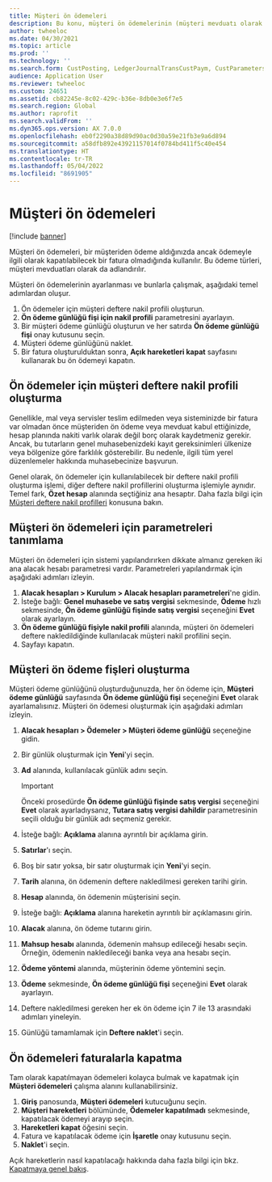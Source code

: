 ```yaml
---
title: Müşteri ön ödemeleri
description: Bu konu, müşteri ön ödemelerinin (müşteri mevduatı olarak da bilinir) nasıl ayarlanacağını ve işleneceği açıklamaktadır.
author: twheeloc
ms.date: 04/30/2021
ms.topic: article
ms.prod: ''
ms.technology: ''
ms.search.form: CustPosting, LedgerJournalTransCustPaym, CustParameters
audience: Application User
ms.reviewer: twheeloc
ms.custom: 24651
ms.assetid: cb82245e-8c02-429c-b36e-8db0e3e6f7e5
ms.search.region: Global
ms.author: raprofit
ms.search.validFrom: ''
ms.dyn365.ops.version: AX 7.0.0
ms.openlocfilehash: eb0f2290a38d89d90ac0d30a59e21fb3e9a6d894
ms.sourcegitcommit: a58dfb892e43921157014f0784bd411f5c40e454
ms.translationtype: HT
ms.contentlocale: tr-TR
ms.lasthandoff: 05/04/2022
ms.locfileid: "8691905"
---
```

# <a name="customer-prepayments"></a>Müşteri ön ödemeleri

[!include [banner](../includes/banner.md)]

Müşteri ön ödemeleri, bir müşteriden ödeme aldığınızda ancak ödemeyle ilgili olarak kapatılabilecek bir fatura olmadığında kullanılır. Bu ödeme türleri, müşteri mevduatları olarak da adlandırılır.

Müşteri ön ödemelerinin ayarlanması ve bunlarla çalışmak, aşağıdaki temel adımlardan oluşur.

1. Ön ödemeler için müşteri deftere nakil profili oluşturun.
2. **Ön ödeme günlüğü fişi için nakil profili** parametresini ayarlayın.
3. Bir müşteri ödeme günlüğü oluşturun ve her satırda **Ön ödeme günlüğü fişi** onay kutusunu seçin.
4. Müşteri ödeme günlüğünü naklet.
5. Bir fatura oluşturulduktan sonra, **Açık hareketleri kapat** sayfasını kullanarak bu ön ödemeyi kapatın.

## <a name="create-a-customer-posting-profile-for-prepayments"></a>Ön ödemeler için müşteri deftere nakil profili oluşturma

Genellikle, mal veya servisler teslim edilmeden veya sisteminizde bir fatura var olmadan önce müşteriden ön ödeme veya mevduat kabul ettiğinizde, hesap planında nakiti varlık olarak değil borç olarak kaydetmeniz gerekir. Ancak, bu tutarların genel muhasebenizdeki kayıt gereksinimleri ülkenize veya bölgenize göre farklılık gösterebilir. Bu nedenle, ilgili tüm yerel düzenlemeler hakkında muhasebecinize başvurun.

Genel olarak, ön ödemeler için kullanılabilecek bir deftere nakil profili oluşturma işlemi, diğer deftere nakil profillerini oluşturma işlemiyle aynıdır. Temel fark, **Özet hesap** alanında seçtiğiniz ana hesaptır. Daha fazla bilgi için [Müşteri deftere nakil profilleri](customer-posting-profiles.md) konusuna bakın.

## <a name="define-parameters-for-customer-prepayments"></a>Müşteri ön ödemeleri için parametreleri tanımlama

Müşteri ön ödemeleri için sistemi yapılandırırken dikkate almanız gereken iki ana alacak hesabı parametresi vardır. Parametreleri yapılandırmak için aşağıdaki adımları izleyin.

1. **Alacak hesapları \> Kurulum \> Alacak hesapları parametreleri**'ne gidin.
2. İsteğe bağlı: **Genel muhasebe ve satış vergisi** sekmesinde, **Ödeme** hızlı sekmesinde, **Ön ödeme günlüğü fişinde satış vergisi** seçeneğini **Evet** olarak ayarlayın.
3. **Ön ödeme günlüğü fişiyle nakil profili** alanında, müşteri ön ödemeleri deftere nakledildiğinde kullanılacak müşteri nakil profilini seçin.
4. Sayfayı kapatın.

## <a name="create-customer-prepayment-vouchers"></a>Müşteri ön ödeme fişleri oluşturma

Müşteri ödeme günlüğünü oluşturduğunuzda, her ön ödeme için, **Müşteri ödeme günlüğü** sayfasında **Ön ödeme günlüğü fişi** seçeneğini **Evet** olarak ayarlamalısınız. Müşteri ön ödemesi oluşturmak için aşağıdaki adımları izleyin.

1. **Alacak hesapları \> Ödemeler \> Müşteri ödeme günlüğü** seçeneğine gidin.
2. Bir günlük oluşturmak için **Yeni**'yi seçin.
3. **Ad** alanında, kullanılacak günlük adını seçin.

    > [!IMPORTANT]
    > Önceki prosedürde **Ön ödeme günlüğü fişinde satış vergisi** seçeneğini **Evet** olarak ayarladıysanız, **Tutara satış vergisi dahildir** parametresinin seçili olduğu bir günlük adı seçmeniz gerekir. 

4. İsteğe bağlı: **Açıklama** alanına ayrıntılı bir açıklama girin.
5. **Satırlar**'ı seçin.
6. Boş bir satır yoksa, bir satır oluşturmak için **Yeni**'yi seçin.
7. **Tarih** alanına, ön ödemenin deftere nakledilmesi gereken tarihi girin.
8. **Hesap** alanında, ön ödemenin müşterisini seçin.
9. İsteğe bağlı: **Açıklama** alanına hareketin ayrıntılı bir açıklamasını girin.
10. **Alacak** alanına, ön ödeme tutarını girin.
11. **Mahsup hesabı** alanında, ödemenin mahsup edileceği hesabı seçin. Örneğin, ödemenin nakledileceği banka veya ana hesabı seçin.
12. **Ödeme yöntemi** alanında, müşterinin ödeme yöntemini seçin.
13. **Ödeme** sekmesinde, **Ön ödeme günlüğü fişi** seçeneğini **Evet** olarak ayarlayın.
14. Deftere nakledilmesi gereken her ek ön ödeme için 7 ile 13 arasındaki adımları yineleyin.
15. Günlüğü tamamlamak için **Deftere naklet**'i seçin.

## <a name="settle-prepayments-with-invoices"></a>Ön ödemeleri faturalarla kapatma

Tam olarak kapatılmayan ödemeleri kolayca bulmak ve kapatmak için **Müşteri ödemeleri** çalışma alanını kullanabilirsiniz.

1. **Giriş** panosunda, **Müşteri ödemeleri** kutucuğunu seçin.
2. **Müşteri hareketleri** bölümünde, **Ödemeler kapatılmadı** sekmesinde, kapatılacak ödemeyi arayıp seçin.
3. **Hareketleri kapat** öğesini seçin.
4. Fatura ve kapatılacak ödeme için **İşaretle** onay kutusunu seçin.
5. **Naklet**'i seçin.

Açık hareketlerin nasıl kapatılacağı hakkında daha fazla bilgi için bkz. [Kapatmaya genel bakış](/dynamics365/finance/cash-bank-management/settlement-overview).
